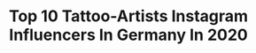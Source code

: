 ---
title: Top 10 Tattoo-Artists Instagram Influencers In Germany In 2020
description: >-
  Find top tattoo-artists Instagram influencers in Germany in 2020. Most popular hashtags: #tattoo #tattooed #art #tattoos.
platform: Instagram
profiles:
  - username: "fairylight_rose"
    fullname: >-
      Rosita Schmidt
    location: "Germany"
    followers: 48506
    engagement: 307
    commentsToLikes: 0.042964
    avatar: "https://scontent-lht6-1.cdninstagram.com/v/t51.2885-19/s320x320/42335746_861562984233040_5536052457580265472_n.jpg?_nc_ht=scontent-lht6-1.cdninstagram.com&_nc_ohc=9PasxUzzXdYAX_1jUUC&oh=5045058ed05dd8911616f525a1044c9a&oe=5EBCCBC4"
    verified: false
    hashtags: "#staysthome, #gewinnspiel, #bohostyle, #mondphasen"
  - username: "itsmemogli"
    fullname: >-
      ⠀⠀⠀⠀ ⠀⠀⠀⠀ ⠀⠀⠀⠀ М O G L I
    location: "Germany"
    followers: 30925
    engagement: 1249
    commentsToLikes: 0.012705
    avatar: "https://scontent-ams4-1.cdninstagram.com/v/t51.2885-19/s320x320/74673900_532418867575951_5519551377912627200_n.jpg?_nc_ht=scontent-ams4-1.cdninstagram.com&_nc_ohc=2JRhWswCg3cAX9p6txB&oh=5052e6669719a43ab81617882a7cf2ee&oe=5EB80AF6"
    verified: false
    hashtags: "#beautydreadlocks, #dreadstyles, #decor, #interiordesign"
  - username: "unclea"
    fullname: >-
      unclea
    location: "Germany"
    followers: 47271
    engagement: 253
    commentsToLikes: 0.023390
    avatar: "https://scontent-lhr8-1.cdninstagram.com/v/t51.2885-19/10735095_910758608997387_5858932_a.jpg?_nc_ht=scontent-lhr8-1.cdninstagram.com&_nc_ohc=xSt2V9fICkkAX-lLSAh&oh=22f23b8ec65687607b236d1d8f2e30ad&oe=5EB99D8F"
    verified: false
    hashtags: "#conspiracyinctattoo, #neotrad, #neotraditionaltattooer, #snaketattoo"
  - username: "gullsahkaraca"
    fullname: >-
      •Gülşah KARACA•
    location: "Germany"
    followers: 60261
    engagement: 242
    commentsToLikes: 0.019832
    avatar: "https://scontent-lhr8-1.cdninstagram.com/v/t51.2885-19/s320x320/68798452_916421452070090_5225259651855024128_n.jpg?_nc_ht=scontent-lhr8-1.cdninstagram.com&_nc_ohc=wydJNTM7Xo0AX_FhEH0&oh=b85ac499aa407e7ea84e073ac51a602e&oe=5EBA45DA"
    verified: false
    hashtags: "#january, #home, #ihavethisthingwithfloors, #skyporn"
  - username: "nicole_sketch_art"
    fullname: >-
      Nicole Eckstein
    location: "Germany"
    followers: 19665
    engagement: 673
    commentsToLikes: 0.028740
    avatar: "https://scontent-lhr8-1.cdninstagram.com/v/t51.2885-19/s320x320/83803514_194866431644814_3002882262522920960_n.jpg?_nc_ht=scontent-lhr8-1.cdninstagram.com&_nc_ohc=fi6eLvwxihkAX_RbRPr&oh=7ad1f2690e2fc2909e4e2f4a5288b6ac&oe=5EBA493C"
    verified: false
    hashtags: "#instagirl, #magdeburg, #supportme, #winchesters"
  - username: "bea_fu"
    fullname: >-
      Bea Fu
    location: "Germany"
    followers: 39365
    engagement: 437
    commentsToLikes: 0.010838
    avatar: "https://scontent-ams4-1.cdninstagram.com/v/t51.2885-19/s320x320/89719920_247155283114538_885945714717229056_n.jpg?_nc_ht=scontent-ams4-1.cdninstagram.com&_nc_ohc=MzCH2mwX0bAAX8gfxOg&oh=2a624dbafe61ae319fcacc265b9b35e1&oe=5EBB23B6"
    verified: false
    hashtags: "#tattooed, #666worlddivided, #concert, #munich"
  - username: "mischa.tattoo"
    fullname: >-
      mischa • tattoo
    location: "Germany"
    followers: 11761
    engagement: 582
    commentsToLikes: 0.025530
    avatar: "https://scontent-ams4-1.cdninstagram.com/v/t51.2885-19/s320x320/50559215_390150275125812_3166213469288529920_n.jpg?_nc_ht=scontent-ams4-1.cdninstagram.com&_nc_ohc=f5aszBJgfsAAX8ZI0Iz&oh=27b6cba2ae98e2a5052ac03994c6859a&oe=5EBC1DAB"
    verified: false
    hashtags: "#naturetattoo, #inkedguys, #linestattoo, #rosatattoo"
  - username: "koray_karagozler"
    fullname: >-
      KORAY • KARAGÖZLER
    location: "Germany"
    followers: 197362
    engagement: 238
    commentsToLikes: 0.008889
    avatar: "https://scontent-lhr8-1.cdninstagram.com/v/t51.2885-19/s320x320/89857075_211465626763587_850699877351424000_n.jpg?_nc_ht=scontent-lhr8-1.cdninstagram.com&_nc_ohc=AQ6kidC6tScAX8ItTAu&oh=25bf5dab31ad248364cb64c3834cb378&oe=5EB92BE3"
    verified: false
    hashtags: "#saturn, #abstractpainting, #travel, #abstractart"
  - username: "dotstolines"
    fullname: >-
      Chaim Machlev
    location: "Germany"
    followers: 511795
    engagement: 108
    commentsToLikes: 0.008328
    avatar: "https://scontent-ams4-1.cdninstagram.com/v/t51.2885-19/s320x320/23734201_1866619640315815_4934051330063859712_n.jpg?_nc_ht=scontent-ams4-1.cdninstagram.com&_nc_ohc=UxQSWpTHT5YAX-qE87l&oh=7780448067791b588709f71d93b9e5cd&oe=5EB8853D"
    verified: true
    hashtags: "#collaboration, #ashtonkutcher, #dotstolines, #lineart"
  - username: "dimo_boychev_art"
    fullname: >-
      Dimo Boychev Art
    location: "Germany"
    followers: 15151
    engagement: 262
    commentsToLikes: 0.060875
    avatar: "https://scontent-atl3-1.cdninstagram.com/v/t51.2885-19/s320x320/75210464_1488004324689329_6285569330709004288_n.jpg?_nc_ht=scontent-atl3-1.cdninstagram.com&_nc_ohc=w5uvivsz8sYAX-4sbyj&oh=fa2f8246be5ca434d69f296d8b36e0a0&oe=5EBA3362"
    verified: false
    hashtags: "#landau, #instagram, #realisticart, #radiant"
---